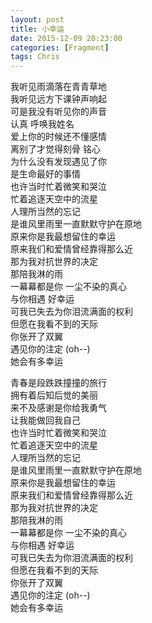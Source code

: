 ```yaml
---
layout: post
title: 小幸运
date: 2015-12-09 20:23:00
categories: [Fragment]
tags: Chris
---
```


我听见雨滴落在青青草地  
我听见远方下课钟声响起  
可是我没有听见你的声音  
认真 呼唤我姓名  
爱上你的时候还不懂感情  
离别了才觉得刻骨 铭心  
为什么没有发现遇见了你  
是生命最好的事情  
也许当时忙着微笑和哭泣  
忙着追逐天空中的流星  
人理所当然的忘记  
是谁风里雨里一直默默守护在原地  
原来你是我最想留住的幸运  
原来我们和爱情曾经靠得那么近  
那为我对抗世界的决定  
那陪我淋的雨  
一幕幕都是你 一尘不染的真心  
与你相遇 好幸运  
可我已失去为你泪流满面的权利  
但愿在我看不到的天际  
你张开了双翼  
遇见你的注定 (oh--)  
她会有多幸运  
  
青春是段跌跌撞撞的旅行  
拥有着后知后觉的美丽  
来不及感谢是你给我勇气  
让我能做回我自己  
也许当时忙着微笑和哭泣  
忙着追逐天空中的流星  
人理所当然的忘记  
是谁风里雨里一直默默守护在原地  
原来你是我最想留住的幸运  
原来我们和爱情曾经靠得那么近  
那为我对抗世界的决定  
那陪我淋的雨  
一幕幕都是你 一尘不染的真心  
与你相遇 好幸运  
可我已失去为你泪流满面的权利   
但愿在我看不到的天际   
你张开了双翼  
遇见你的注定 (oh--)  
她会有多幸运